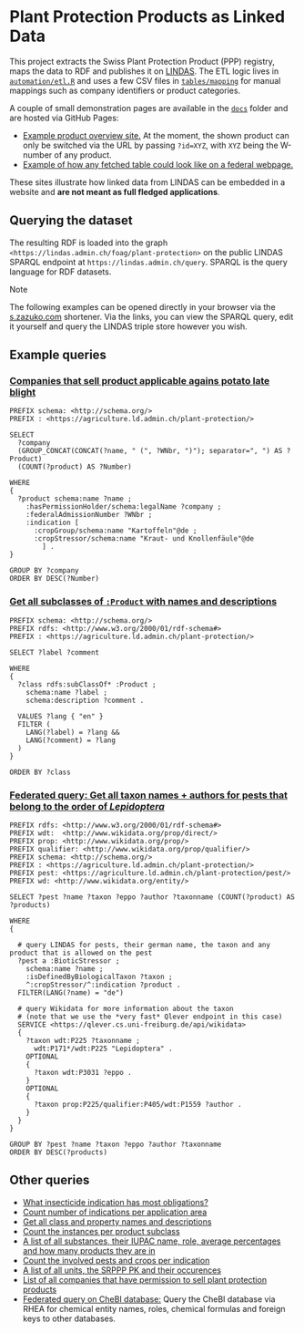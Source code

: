 # Plant Protection Products as Linked Data

This project extracts the Swiss Plant Protection Product (PPP) registry, maps the data to RDF and publishes it on [LINDAS](https://lindas.admin.ch). The ETL logic lives in [`automation/etl.R`](automation/etl.R) and uses a few CSV files in [`tables/mapping`](tables/mapping) for manual mappings such as company identifiers or product categories.

A couple of small demonstration pages are available in the [`docs`](docs) folder and are hosted via GitHub Pages:

- [Example product overview site.](https://blw-ofag-ufag.github.io/plant-protection/registry/?id=W-7055) At the moment, the shown product can only be switched via the URL by passing `?id=XYZ`, with `XYZ` being the W-number of any product.
- [Example of how any fetched table could look like on a federal webpage.](https://blw-ofag-ufag.github.io/plant-protection/table/)

These sites illustrate how linked data from LINDAS can be embedded in a website and **are not meant as full fledged applications**.

## Querying the dataset

The resulting RDF is loaded into the graph `<https://lindas.admin.ch/foag/plant-protection>` on the public LINDAS SPARQL endpoint at `https://lindas.admin.ch/query`. SPARQL is the query language for RDF datasets.

> [!NOTE]
> The following examples can be opened directly in your browser via the [s.zazuko.com](https://s.zazuko.com/) shortener. Via the links, you can view the SPARQL query, edit it yourself and query the LINDAS triple store however you wish.

## Example queries

### [Companies that sell product applicable agains potato late blight](https://s.zazuko.com/2VSLCsf)

```rq
PREFIX schema: <http://schema.org/>
PREFIX : <https://agriculture.ld.admin.ch/plant-protection/>

SELECT
  ?company
  (GROUP_CONCAT(CONCAT(?name, " (", ?WNbr, ")"); separator=", ") AS ?Product)
  (COUNT(?product) AS ?Number)

WHERE
{
  ?product schema:name ?name ;
    :hasPermissionHolder/schema:legalName ?company ;
    :federalAdmissionNumber ?WNbr ;
    :indication [
      :cropGroup/schema:name "Kartoffeln"@de ;
      :cropStressor/schema:name "Kraut- und Knollenfäule"@de
        ] .
}

GROUP BY ?company
ORDER BY DESC(?Number)
```

### [Get all subclasses of `:Product` with names and descriptions](https://s.zazuko.com/yWk6Fz)

```rq
PREFIX schema: <http://schema.org/>
PREFIX rdfs: <http://www.w3.org/2000/01/rdf-schema#>
PREFIX : <https://agriculture.ld.admin.ch/plant-protection/>

SELECT ?label ?comment

WHERE
{
  ?class rdfs:subClassOf* :Product ;
    schema:name ?label ;
    schema:description ?comment .

  VALUES ?lang { "en" }
  FILTER (
    LANG(?label) = ?lang &&
    LANG(?comment) = ?lang
  )
}

ORDER BY ?class
```

### [Federated query: Get all taxon names + authors for pests that belong to the order of *Lepidoptera*](https://s.zazuko.com/36zyoKS)

```rq
PREFIX rdfs: <http://www.w3.org/2000/01/rdf-schema#>
PREFIX wdt:  <http://www.wikidata.org/prop/direct/>
PREFIX prop: <http://www.wikidata.org/prop/>
PREFIX qualifier: <http://www.wikidata.org/prop/qualifier/>
PREFIX schema: <http://schema.org/>
PREFIX : <https://agriculture.ld.admin.ch/plant-protection/>
PREFIX pest: <https://agriculture.ld.admin.ch/plant-protection/pest/>
PREFIX wd: <http://www.wikidata.org/entity/>

SELECT ?pest ?name ?taxon ?eppo ?author ?taxonname (COUNT(?product) AS ?products)

WHERE
{

  # query LINDAS for pests, their german name, the taxon and any product that is allowed on the pest
  ?pest a :BioticStressor ;
    schema:name ?name ;
    :isDefinedByBiologicalTaxon ?taxon ;
    ^:cropStressor/^:indication ?product .
  FILTER(LANG(?name) = "de")

  # query Wikidata for more information about the taxon
  # (note that we use the *very fast* Qlever endpoint in this case)
  SERVICE <https://qlever.cs.uni-freiburg.de/api/wikidata>
  {
    ?taxon wdt:P225 ?taxonname ;
      wdt:P171*/wdt:P225 "Lepidoptera" .
    OPTIONAL
    {
      ?taxon wdt:P3031 ?eppo .
    }
    OPTIONAL
    {
      ?taxon prop:P225/qualifier:P405/wdt:P1559 ?author .
    }
  }
}

GROUP BY ?pest ?name ?taxon ?eppo ?author ?taxonname
ORDER BY DESC(?products)
```

## Other queries

- [What insecticide indication has most obligations?](https://s.zazuko.com/mkNyy1)
- [Count number of indications per application area](https://s.zazuko.com/cCvhUJ)
- [Get all class and property names and descriptions](https://s.zazuko.com/EJKZAU)
- [Count the instances per product subclass](https://s.zazuko.com/5j9ftQ)
- [A list of all substances, their IUPAC name, role, average percentages and how many products they are in](https://s.zazuko.com/2K54Ld9)
- [Count the involved pests and crops per indication](https://s.zazuko.com/yAWBE5)
- [A list of all units, the SRPPP PK and their occurences](https://s.zazuko.com/hQVZfk)
- [List of all companies that have permission to sell plant protection products](https://s.zazuko.com/21xrM6T)
- [Federated query on CheBI database:](https://s.zazuko.com/3mxZVCq) Query the CheBI database via RHEA for chemical entity names, roles, chemical formulas and foreign keys to other databases.
